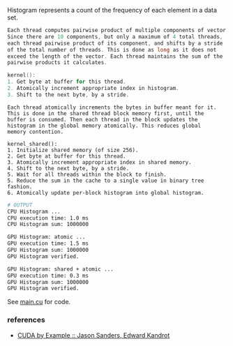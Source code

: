 Histogram represents a count of the frequency of each element in a data set.

```c
Each thread computes pairwise product of multiple components of vector.
Since there are 10 components, but only a maximum of 4 total threads,
each thread pairwise product of its component, and shifts by a stride
of the total number of threads. This is done as long as it does not
exceed the length of the vector. Each thread maintains the sum of the
pairwise products it calculates.

kernel():
1. Get byte at buffer for this thread.
2. Atomically increment appropriate index in histogram.
3. Shift to the next byte, by a stride.
```

```
Each thread atomically increments the bytes in buffer meant for it.
This is done in the shared thread block memory first, until the
buffer is consumed. Then each thread in the block updates the
histogram in the global memory atomically. This reduces global
memory contention.

kernel_shared():
1. Initialize shared memory (of size 256).
2. Get byte at buffer for this thread.
3. Atomically increment appropriate index in shared memory.
4. Shift to the next byte, by a stride.
5. Wait for all threads within the block to finish.
5. Reduce the sum in the cache to a single value in binary tree fashion.
6. Atomically update per-block histogram into global histogram.
```

```bash
# OUTPUT
CPU Histogram ...
CPU execution time: 1.0 ms
CPU Histogram sum: 1000000

GPU Histogram: atomic ...
GPU execution time: 1.5 ms
GPU Histogram sum: 1000000
GPU Histogram verified.

GPU Histogram: shared + atomic ...
GPU execution time: 0.3 ms
GPU Histogram sum: 1000000
GPU Histogram verified.
```

See [main.cu] for code.

[main.cu]: main.cu


### references

- [CUDA by Example :: Jason Sanders, Edward Kandrot](http://www.mat.unimi.it/users/sansotte/cuda/CUDA_by_Example.pdf)
